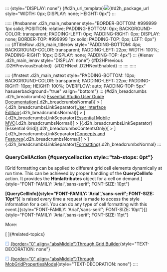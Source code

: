 ::: {style="DISPLAY: none"}
[](ms-xhelp:///?Id=d2h_url_template){#d2h_url_template}![](!package_url!){#d2h_package_url style="WIDTH: 0px; DISPLAY: none; HEIGHT: 0px"}
:::

::::: {#nsbanner .d2h_main_nsbanner style="BORDER-BOTTOM: #999999 1px solid; POSITION: relative; PADDING-BOTTOM: 0px; BACKGROUND-COLOR: transparent; PADDING-LEFT: 0px; PADDING-RIGHT: 0px; DISPLAY: none; BORDER-TOP: #999999 1px solid; PADDING-TOP: 0px; LEFT: 0px"}
:::: {#TitleRow .d2h_main_titlerow style="PADDING-BOTTOM: 4px; BACKGROUND-COLOR: transparent; PADDING-LEFT: 22px; WIDTH: 100%; PADDING-RIGHT: 10px; DISPLAY: none; PADDING-TOP: 4px"}
::: {#ienav .d2h_main_ienav style="DISPLAY: none"}
[](ms-xhelp:///?Id=2d37eba0-ec21-4071-905a-63219f5173f9){#D2HPrevious .D2HPreviousEnabled}  [](ms-xhelp:///?Id=e86bfe74-02da-420a-a230-2c713e32297f){#D2HNext .D2HNextEnabled}
:::
::::
:::::

:::: {#nstext .d2h_main_nstext style="PADDING-BOTTOM: 10px; BACKGROUND-COLOR: transparent; PADDING-LEFT: 22px; PADDING-RIGHT: 10px; HEIGHT: 100%; OVERFLOW: auto; PADDING-TOP: 5px" hasuserbackground="true" valign="bottom"}
::: {#d2h_breadcrumbs .d2h_breadcrumbs}
[Essential Studio User Guide Documentation](ms-xhelp:///?Id=12457748-09e3-4d74-a240-8e049cedf030){.d2h_breadcrumbsNormal}[ \> ]{.d2h_breadcrumbsLinkSeparator}[User Interface Edition](ms-xhelp:///?Id=c29296b7-531c-413b-a0ec-488ca1f7f669){.d2h_breadcrumbsNormal}[ \> ]{.d2h_breadcrumbsLinkSeparator}[Essential Mobile MVC](ms-xhelp:///?Id=74df42e3-5434-4590-9be6-3ae2f911cbbc){.d2h_breadcrumbsNormal}[ \> ]{.d2h_breadcrumbsLinkSeparator}[Essential Grid]{.d2h_breadcrumbsContentsOnly}[ \> ]{.d2h_breadcrumbsLinkSeparator}[Concepts and Features](ms-xhelp:///?Id=45772664-2e19-4523-9f80-67c80a02ab5e){.d2h_breadcrumbsNormal}[ \> ]{.d2h_breadcrumbsLinkSeparator}[Formatting](ms-xhelp:///?Id=2d37eba0-ec21-4071-905a-63219f5173f9){.d2h_breadcrumbsNormal}
:::

### QueryCellAction {#querycellaction style="tab-stops: 0pt"}

[Grid formatting can be applied to different grid cell elements dynamically at run time. This can be achieved by proper handling of the **QueryCellInfo** action. It provides the **Htmlattributes** object for a cell on demand.]{style="FONT-FAMILY: 'Arial','sans-serif'; FONT-SIZE: 10pt"}

**[QueryCellInfo]{style="FONT-FAMILY: 'Arial','sans-serif'; FONT-SIZE: 10pt"}**[ is raised every time a request is made to access the style information for a cell. You can do any type of cell formatting with this event.]{style="FONT-FAMILY: 'Arial','sans-serif'; FONT-SIZE: 10pt"}[]{style="FONT-FAMILY: 'Arial','sans-serif'; FONT-SIZE: 11pt"}

More:

[ ]{#related-topics}

[![](button.gif){border="0" align="absMiddle"}Through Grid Builder](ms-xhelp:///?Id=24f145ca-d5e4-441b-9e0f-b211b6e1dca5){style="TEXT-DECORATION: none"}

[![](button.gif){border="0" align="absMiddle"}Through MobGridPropertiesModel](ms-xhelp:///?Id=4619b148-d1de-4102-bf00-8563fbbe6f23){style="TEXT-DECORATION: none"}
::::
